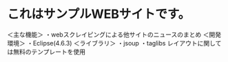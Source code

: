 # これはサンプルWEBサイトです。
＜主な機能＞
・webスクレイピングによる他サイトのニュースのまとめ
＜開発環境＞
・Eclipse(4.6.3)
＜ライブラリ＞
・jsoup
・taglibs
レイアウトに関しては無料のテンプレートを使用
